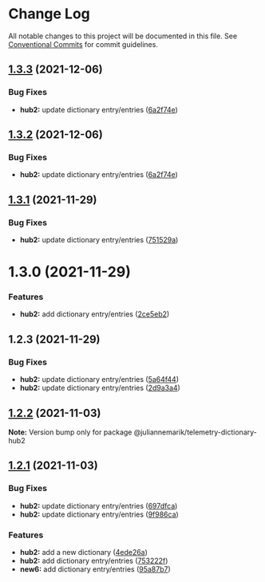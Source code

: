 # Change Log

All notable changes to this project will be documented in this file.
See [Conventional Commits](https://conventionalcommits.org) for commit guidelines.

## [1.3.3](https://github.com/juliannemarik/telemetry-dictionary-packages/compare/@juliannemarik/telemetry-dictionary-hub2@1.3.1...@juliannemarik/telemetry-dictionary-hub2@1.3.3) (2021-12-06)


### Bug Fixes

* **hub2:** update dictionary entry/entries ([6a2f74e](https://github.com/juliannemarik/telemetry-dictionary-packages/commit/6a2f74eb2bfcc3956c28beb6c634064b21865fa9))





## [1.3.2](https://github.com/juliannemarik/telemetry-dictionary-packages/compare/@juliannemarik/telemetry-dictionary-hub2@1.3.1...@juliannemarik/telemetry-dictionary-hub2@1.3.2) (2021-12-06)


### Bug Fixes

* **hub2:** update dictionary entry/entries ([6a2f74e](https://github.com/juliannemarik/telemetry-dictionary-packages/commit/6a2f74eb2bfcc3956c28beb6c634064b21865fa9))





## [1.3.1](https://github.com/juliannemarik/telemetry-dictionary-packages/compare/@juliannemarik/telemetry-dictionary-hub2@1.3.0...@juliannemarik/telemetry-dictionary-hub2@1.3.1) (2021-11-29)


### Bug Fixes

* **hub2:** update dictionary entry/entries ([751529a](https://github.com/juliannemarik/telemetry-dictionary-packages/commit/751529aacc4c24690b4d9d275128ebfe0dfaeeee))





# 1.3.0 (2021-11-29)


### Features

* **hub2:** add dictionary entry/entries ([2ce5eb2](https://github.com/juliannemarik/telemetry-dictionary-packages/commit/2ce5eb23853a444ff61c96d27e350e6b6dc8843f))





## 1.2.3 (2021-11-29)


### Bug Fixes

* **hub2:** update dictionary entry/entries ([5a64f44](https://github.com/juliannemarik/telemetry-dictionary-packages/commit/5a64f44e6e9d625f031b0cdb942aece50c6dd316))
* **hub2:** update dictionary entry/entries ([2d9a3a4](https://github.com/juliannemarik/telemetry-dictionary-packages/commit/2d9a3a4132eded67089b5139332e8dcea24c8197))





## [1.2.2](https://github.com/juliannemarik/telemetry-dictionary-packages/compare/@juliannemarik/telemetry-dictionary-hub2@1.2.1...@juliannemarik/telemetry-dictionary-hub2@1.2.2) (2021-11-03)

**Note:** Version bump only for package @juliannemarik/telemetry-dictionary-hub2





## [1.2.1](https://github.com/juliannemarik/telemetry-dictionary-packages/compare/@juliannemarik/telemetry-dictionary-hub2@1.2.1...@juliannemarik/telemetry-dictionary-hub2@1.2.1) (2021-11-03)


### Bug Fixes

* **hub2:** update dictionary entry/entries ([697dfca](https://github.com/juliannemarik/telemetry-dictionary-packages/commit/697dfca3728ae7962cdb6f0920e157aea3f925d2))
* **hub2:** update dictionary entry/entries ([9f986ca](https://github.com/juliannemarik/telemetry-dictionary-packages/commit/9f986cae4a9e6315fcc392422cbfb94fb7d8be40))


### Features

* **hub2:** add a new dictionary ([4ede26a](https://github.com/juliannemarik/telemetry-dictionary-packages/commit/4ede26a46fefbec8c57bfac0a3383aa5ca746e33))
* **hub2:** add dictionary entry/entries ([753222f](https://github.com/juliannemarik/telemetry-dictionary-packages/commit/753222f083b7c13410e510d58cc41996d6cef5ad))
* **new6:** add dictionary entry/entries ([95a87b7](https://github.com/juliannemarik/telemetry-dictionary-packages/commit/95a87b732ad2c74e6ec71be687ca1b85fa74c937))
